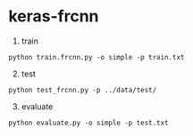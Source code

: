 # keras-frcnn
1. train
```
python train.frcnn.py -o simple -p train.txt
```
2. test
```
python test_frcnn.py -p ../data/test/
```
3. evaluate 
```
python evaluate.py -o simple -p test.txt
```
